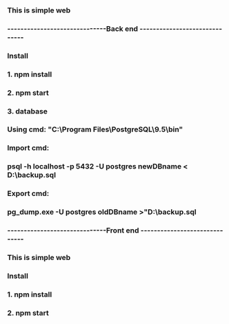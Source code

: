 ### This is simple web
### ------------------------------Back end ------------------------------
### Install
### 1. npm install
### 2. npm start
### 3. database
### Using cmd: "C:\Program Files\PostgreSQL\9.5\bin"
###
### Import cmd:
### psql -h localhost -p 5432  -U postgres newDBname < D:\backup.sql
###
### Export cmd:
### pg_dump.exe -U postgres oldDBname >"D:\backup.sql
### ------------------------------Front end ------------------------------
### This is simple web
### Install
### 1. npm install
### 2. npm start